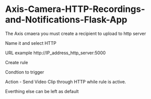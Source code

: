 # Axis-Camera-HTTP-Recordings-and-Notifications-Flask-App

The Axis cmaera you must create a recipient to upload to http server

Name it and select HTTP

URL example http://IP_address_http_server:5000


Create rule 

Condtion to trigger


Action - Send Video Clip through HTTP while rule is active.

Everthing else can be left as default